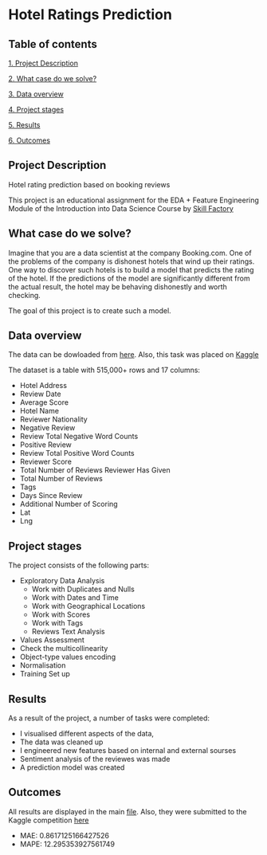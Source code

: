 # Hotel Ratings Prediction #

## Table of contents 

[1. Project Description](https://github.com/Mike-Kulikov/sf_data_science/tree/main/Project%203.%20Hotel%20Ratings%20Prediction#project-description)

[2. What case do we solve?](https://github.com/Mike-Kulikov/sf_data_science/tree/main/Project%203.%20Hotel%20Ratings%20Prediction#what-case-do-we-solve)

[3. Data overview](https://github.com/Mike-Kulikov/sf_data_science/tree/main/Project%203.%20Hotel%20Ratings%20Prediction#data-overview)

[4. Project stages](https://github.com/Mike-Kulikov/sf_data_science/tree/main/Project%203.%20Hotel%20Ratings%20Prediction#project-stages)

[5. Results](https://github.com/Mike-Kulikov/sf_data_science/tree/main/Project%203.%20Hotel%20Ratings%20Prediction#results)

[6. Outcomes](https://github.com/Mike-Kulikov/sf_data_science/tree/main/Project%203.%20Hotel%20Ratings%20Prediction#outcomes)


## Project Description

Hotel rating prediction based on booking reviews

This project is an educational assignment for the EDA + Feature Engineering Module of the Introduction into Data Science Course by [Skill Factory](https://skillfactory.ru/)

## What case do we solve?

Imagine that you are a data scientist at the company Booking.com. One of the problems of the company is dishonest hotels that wind up their ratings. One way to discover such hotels is to build a model that predicts the rating of the hotel. If the predictions of the model are significantly different from the actual result, the hotel may be behaving dishonestly and worth checking.

The goal of this project is to create such a model.

## Data overview

The data can be dowloaded from [here](https://drive.google.com/file/d/1Qj0iYEbD64eVAaaBylJeIi3qvMzxf2C_/view?usp=sharing).
Also, this task was placed on [Kaggle](https://www.kaggle.com/t/cb7841e866d743f6843848ce328b0034)

The dataset is a table with 515,000+ rows and 17 columns:
- Hotel Address
- Review Date
- Average Score
- Hotel Name
- Reviewer Nationality
- Negative Review
- Review Total Negative Word Counts
- Positive Review
- Review Total Positive Word Counts
- Reviewer Score
- Total Number of Reviews Reviewer Has Given
- Total Number of Reviews
- Tags
- Days Since Review
- Additional Number of Scoring
- Lat
- Lng

## Project stages

The project consists of the following parts:

- Exploratory Data Analysis
    - Work with Duplicates and Nulls
    - Work with Dates and Time
    - Work with Geographical Locations
    - Work with Scores
    - Work with Tags
    - Reviews Text Analysis
- Values Assessment
- Check the multicollinearity
- Object-type values encoding
- Normalisation
- Training Set up

## Results

As a result of the project, a number of tasks were completed:
- I visualised different aspects of the data,
- The data was cleaned up
- I engineered new features based on internal and external sourses
- Sentiment analysis of the reviewes was made
- A prediction model was created

## Outcomes

All results are displayed in the main [file](https://github.com/Mike-Kulikov/sf_data_science/blob/main/Hotel%20Ratings%20Prediction%20Project_3/Mike%20Kulikov%20-%20SF-Project-3%20-%20Hotel%20Ratings.ipynb).
Also, they were submitted to the Kaggle competition [here](https://www.kaggle.com/code/mikekulikov/mike-kulikov-sf-project-3-hotel-ratings)

-  MAE: 0.8617125166427526
- MAPE: 12.295353927561749